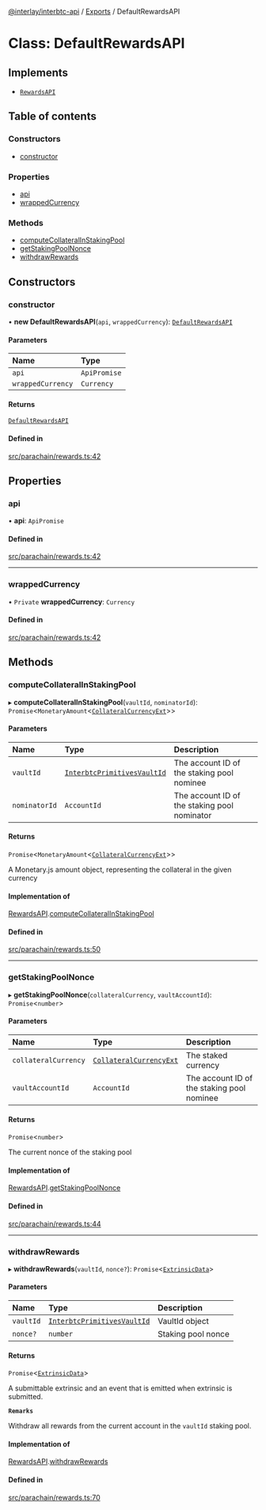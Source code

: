 [@interlay/interbtc-api](../README.md) / [Exports](../modules.md) / DefaultRewardsAPI

# Class: DefaultRewardsAPI

## Implements

- [`RewardsAPI`](../interfaces/RewardsAPI.md)

## Table of contents

### Constructors

- [constructor](DefaultRewardsAPI.md#constructor)

### Properties

- [api](DefaultRewardsAPI.md#api)
- [wrappedCurrency](DefaultRewardsAPI.md#wrappedcurrency)

### Methods

- [computeCollateralInStakingPool](DefaultRewardsAPI.md#computecollateralinstakingpool)
- [getStakingPoolNonce](DefaultRewardsAPI.md#getstakingpoolnonce)
- [withdrawRewards](DefaultRewardsAPI.md#withdrawrewards)

## Constructors

### <a id="constructor" name="constructor"></a> constructor

• **new DefaultRewardsAPI**(`api`, `wrappedCurrency`): [`DefaultRewardsAPI`](DefaultRewardsAPI.md)

#### Parameters

| Name | Type |
| :------ | :------ |
| `api` | `ApiPromise` |
| `wrappedCurrency` | `Currency` |

#### Returns

[`DefaultRewardsAPI`](DefaultRewardsAPI.md)

#### Defined in

[src/parachain/rewards.ts:42](https://github.com/interlay/interbtc-api/blob/1c0379f56248ac2da57930d5704199f69f941aa8/src/parachain/rewards.ts#L42)

## Properties

### <a id="api" name="api"></a> api

• **api**: `ApiPromise`

#### Defined in

[src/parachain/rewards.ts:42](https://github.com/interlay/interbtc-api/blob/1c0379f56248ac2da57930d5704199f69f941aa8/src/parachain/rewards.ts#L42)

___

### <a id="wrappedcurrency" name="wrappedcurrency"></a> wrappedCurrency

• `Private` **wrappedCurrency**: `Currency`

#### Defined in

[src/parachain/rewards.ts:42](https://github.com/interlay/interbtc-api/blob/1c0379f56248ac2da57930d5704199f69f941aa8/src/parachain/rewards.ts#L42)

## Methods

### <a id="computecollateralinstakingpool" name="computecollateralinstakingpool"></a> computeCollateralInStakingPool

▸ **computeCollateralInStakingPool**(`vaultId`, `nominatorId`): `Promise`\<`MonetaryAmount`\<[`CollateralCurrencyExt`](../modules.md#collateralcurrencyext)\>\>

#### Parameters

| Name | Type | Description |
| :------ | :------ | :------ |
| `vaultId` | [`InterbtcPrimitivesVaultId`](../interfaces/InterbtcPrimitivesVaultId.md) | The account ID of the staking pool nominee |
| `nominatorId` | `AccountId` | The account ID of the staking pool nominator |

#### Returns

`Promise`\<`MonetaryAmount`\<[`CollateralCurrencyExt`](../modules.md#collateralcurrencyext)\>\>

A Monetary.js amount object, representing the collateral in the given currency

#### Implementation of

[RewardsAPI](../interfaces/RewardsAPI.md).[computeCollateralInStakingPool](../interfaces/RewardsAPI.md#computecollateralinstakingpool)

#### Defined in

[src/parachain/rewards.ts:50](https://github.com/interlay/interbtc-api/blob/1c0379f56248ac2da57930d5704199f69f941aa8/src/parachain/rewards.ts#L50)

___

### <a id="getstakingpoolnonce" name="getstakingpoolnonce"></a> getStakingPoolNonce

▸ **getStakingPoolNonce**(`collateralCurrency`, `vaultAccountId`): `Promise`\<`number`\>

#### Parameters

| Name | Type | Description |
| :------ | :------ | :------ |
| `collateralCurrency` | [`CollateralCurrencyExt`](../modules.md#collateralcurrencyext) | The staked currency |
| `vaultAccountId` | `AccountId` | The account ID of the staking pool nominee |

#### Returns

`Promise`\<`number`\>

The current nonce of the staking pool

#### Implementation of

[RewardsAPI](../interfaces/RewardsAPI.md).[getStakingPoolNonce](../interfaces/RewardsAPI.md#getstakingpoolnonce)

#### Defined in

[src/parachain/rewards.ts:44](https://github.com/interlay/interbtc-api/blob/1c0379f56248ac2da57930d5704199f69f941aa8/src/parachain/rewards.ts#L44)

___

### <a id="withdrawrewards" name="withdrawrewards"></a> withdrawRewards

▸ **withdrawRewards**(`vaultId`, `nonce?`): `Promise`\<[`ExtrinsicData`](../interfaces/ExtrinsicData.md)\>

#### Parameters

| Name | Type | Description |
| :------ | :------ | :------ |
| `vaultId` | [`InterbtcPrimitivesVaultId`](../interfaces/InterbtcPrimitivesVaultId.md) | VaultId object |
| `nonce?` | `number` | Staking pool nonce |

#### Returns

`Promise`\<[`ExtrinsicData`](../interfaces/ExtrinsicData.md)\>

A submittable extrinsic and an event that is emitted when extrinsic is submitted.

**`Remarks`**

Withdraw all rewards from the current account in the `vaultId` staking pool.

#### Implementation of

[RewardsAPI](../interfaces/RewardsAPI.md).[withdrawRewards](../interfaces/RewardsAPI.md#withdrawrewards)

#### Defined in

[src/parachain/rewards.ts:70](https://github.com/interlay/interbtc-api/blob/1c0379f56248ac2da57930d5704199f69f941aa8/src/parachain/rewards.ts#L70)
